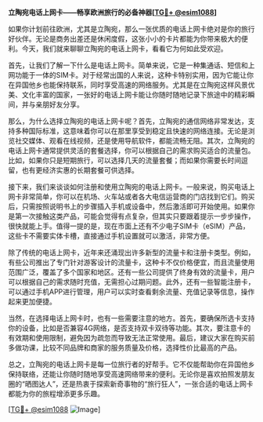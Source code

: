 **立陶宛电话上网卡——畅享欧洲旅行的必备神器[[TG💪+ @esim1088](https://t.me/s/esim1088)]**

如果你计划前往欧洲，尤其是立陶宛，那么一张优质的电话上网卡绝对是你的旅行好伙伴。无论是商务出差还是休闲度假，这张小小的卡片都能为你带来极大的便利。今天，我们就来聊聊立陶宛的电话上网卡，看看它为何如此受欢迎。

首先，让我们了解一下什么是电话上网卡。简单来说，它是一种集通话、短信和上网功能于一体的SIM卡。对于经常出国的人来说，这种卡特别实用，因为它能让你在异国他乡也能保持联系，同时享受高速的网络服务。尤其是在立陶宛这样风景优美、文化丰富的国家，一张好的电话上网卡能让你随时随地记录下旅途中的精彩瞬间，并与亲朋好友分享。

那么，为什么选择立陶宛的电话上网卡呢？首先，立陶宛的通信网络非常发达，支持多种国际标准，这意味着你可以在那里享受到稳定且快速的网络连接。无论是浏览社交媒体、观看在线视频，还是使用导航软件，都能流畅无阻。其次，立陶宛的电话上网卡通常提供灵活的套餐选择，你可以根据自己的需求购买适合的流量包。比如，如果你只是短期旅行，可以选择几天的流量套餐；而如果你需要长时间逗留，也有更经济实惠的长期套餐可供选择。

接下来，我们来谈谈如何注册和使用立陶宛的电话上网卡。一般来说，购买电话上网卡非常简单，你可以在机场、火车站或者各大电信运营商的门店找到它们。购买后，只需按照说明书上的步骤插入手机或设备中，然后激活即可开始使用。如果你是第一次接触这类产品，可能会觉得有点复杂，但其实只要跟着提示一步步操作，很快就能上手。值得一提的是，现在市面上还有不少电子SIM卡（eSIM）产品，这些卡不需要实体卡槽，直接通过手机设置就可以激活，非常方便。

除了传统的电话上网卡，近年来还涌现出许多新型的流量卡和注册卡类型。例如，有些公司推出了专门针对游客设计的流量卡，这种卡不仅价格便宜，而且流量使用范围广泛，覆盖了多个国家和地区。还有一些公司提供了终身有效的流量卡，用户可以根据自己的需求随时充值，无需担心过期问题。此外，还有一些智能注册卡，可以通过手机APP进行管理，用户可以实时查看剩余流量、充值记录等信息，操作起来更加便捷。

当然，在选择电话上网卡时，也有一些需要注意的地方。首先，要确保所选卡支持你的设备，比如是否兼容4G网络，是否支持双卡双待等功能。其次，要注意卡的有效期和使用限制，避免因为疏忽而导致无法正常使用。最后，建议大家在购买前多做功课，比较不同品牌和商家的服务质量及价格，选择性价比最高的产品。

总之，立陶宛的电话上网卡是每一位旅行者的好帮手。它不仅能帮助你在异国他乡保持联络，还能让你随时随地享受高速网络带来的便利。无论你是喜欢拍照发朋友圈的“晒图达人”，还是热衷于探索新奇事物的“旅行狂人”，一张合适的电话上网卡都能为你的旅程增添更多乐趣。

[[TG💪+ @esim1088](https://t.me/s/esim1088) ![Image](https://i.postimg.cc/4NQfJmqS/Snipaste-2025-05-13-00-14-12.png)]